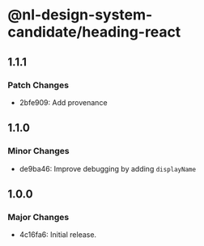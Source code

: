 # @nl-design-system-candidate/heading-react

## 1.1.1

### Patch Changes

- 2bfe909: Add provenance

## 1.1.0

### Minor Changes

- de9ba46: Improve debugging by adding `displayName`

## 1.0.0

### Major Changes

- 4c16fa6: Initial release.
